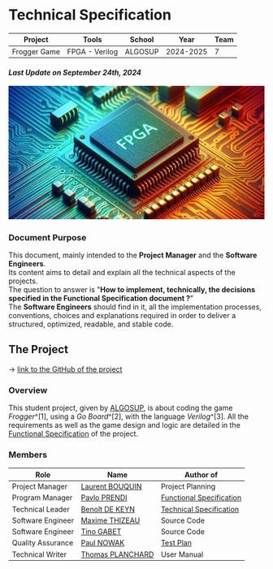 
# Technical Specification

| Project | Tools | School | Year | Team |
|-|-|-|-|-|
| Frogger Game | FPGA - Verilog | ALGOSUP | 2024-2025 | 7 |

#### *Last Update on September 24th, 2024*
![alt text](<data/fpga circuit illustration.jpeg>)

### Document Purpose

This document, mainly intended to the **Project Manager** and the **Software Engineers**.<br>
Its content aims to detail and explain all the technical aspects of the projects. <br>
The question to answer is "**How to implement, technically, the decisions specified in the Functional Specification document ?**"<br>
The **Software Engineers** should find in it, all the implementation processes, conventions, choices and explanations required in order to deliver a structured, optimized, readable, and stable code.

## The Project
→ [link to the GitHub of the project](https://github.com/algosup/2024-2025-project-1-fpga-team-7)
### Overview

This student project, given by [ALGOSUP](https://github.com/algosup), is about coding the game *Frogger*^[1], using a *Go Board*^[2], with the language *Verilog*^[3]. All the requirements as well as the game design and logic are detailed in the [Functional Specification](https://github.com/algosup/2024-2025-project-1-fpga-team-7/blob/main/documents/Functional_specification/functional_specification.md) of the project.


### Members
| Role | Name | Author of |
|---|---|---|
| Project Manager | [Laurent BOUQUIN](https://github.com/laurentbouquin) | Project Planning |
| Program Manager   | [Pavlo PRENDI](https://github.com/PavloPrendi) | [Functional Specification](https://github.com/algosup/2024-2025-project-1-fpga-team-7/blob/main/documents/Functional_specification/functional_specification.md) |
| Technical Leader  | [Benoît DE KEYN](https://github.com/benoitdekeyn) | [Technical Specification](https://github.com/algosup/2024-2025-project-1-fpga-team-7/blob/main/documents/Technical_specification/technical_specification.md) |
| Software Engineer | [Maxime THIZEAU](https://github.com/MaximeTAlgosup) | Source Code |
| Software Engineer | [Tino GABET](https://github.com/Furimizu) | Source Code |
| Quality Assurance | [Paul NOWAK](https://github.com/PaulNowak36) | [Test Plan](https://github.com/algosup/2024-2025-project-1-fpga-team-7/blob/main/documents/Quality_assurance/test_plan.md) |
| Technical Writer  | [Thomas PLANCHARD](https://github.com/thomas-planchard) | User Manual |
